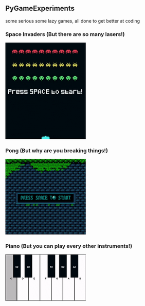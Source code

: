 ## PyGameExperiments
 some serious some lazy games, all done to get better at coding

### Space Invaders (But there are so many lasers!)
<img src="SpaceInvaders\spaceinvaders.gif" alt="this slowpoke moves"  width="250" />

### Pong (But why are you breaking things!)
<img src="Pong\pong.gif" alt="this slowpoke moves"  width="250" />

### Piano (But you can play every other instruments!)
<img src="Piano\piano.gif" alt="this slowpoke moves"  width="250" />

